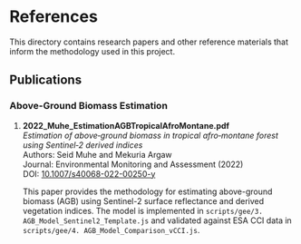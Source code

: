 # References

This directory contains research papers and other reference materials that inform the methodology used in this project.

## Publications

### Above-Ground Biomass Estimation

1. **2022_Muhe_EstimationAGBTropicalAfroMontane.pdf**  
   *Estimation of above‑ground biomass in tropical afro‑montane forest using Sentinel‑2 derived indices*  
   Authors: Seid Muhe and Mekuria Argaw  
   Journal: Environmental Monitoring and Assessment (2022)  
   DOI: [10.1007/s40068-022-00250-y](https://doi.org/10.1007/s40068-022-00250-y)  
   
   This paper provides the methodology for estimating above-ground biomass (AGB) using Sentinel-2 surface reflectance and derived vegetation indices. The model is implemented in `scripts/gee/3. AGB_Model_Sentinel2_Template.js` and validated against ESA CCI data in `scripts/gee/4. AGB_Model_Comparison_vCCI.js`. 